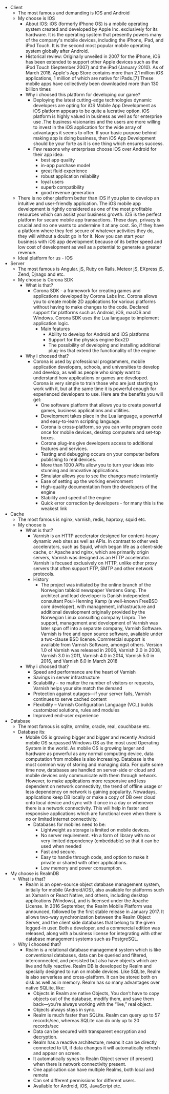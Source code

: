 * Client
  * The most famous and demanding is IOS and Android
  * My choose is IOS
    * About IOS: iOS (formerly iPhone OS) is a mobile operating system created and developed by Apple Inc. exclusively for its hardware. It is the operating system that presently powers many of the company's mobile devices, including the iPhone, iPad, and iPod Touch. It is the second most popular mobile operating system globally after Android.
    * Historical review: Originally unveiled in 2007 for the iPhone, iOS has been extended to support other Apple devices such as the iPod Touch (September 2007) and the iPad (January 2010). As of March 2018, Apple's App Store contains more than 2.1 million iOS applications, 1 million of which are native for iPads.[7] These mobile apps have collectively been downloaded more than 130 billion times
    * Why i choosed this platform for developing our game? 
      * Deploying the latest cutting-edge technologies dynamic developers are opting for iOS Mobile App Development as iOS platform appears to be quite a lucrative option. iOS platform is highly valued in business  as well as for  enterprise use .The business visionaries and  the users are more willing to invest in the iOS application for the wide array of advantages it seems to offer. If your basic purpose behind making app is doing business, then iOS App Development should be your forte as it is one thing which ensures success.
      * Few reasons why enterprises choose iOS over Android for their app idea:
        * best app quality
        * in-app purchase model
        * great  fluid experience
        * robust application reliability
        * loyal users
        * superb  compatibility
        * good revenue generation
  * There is no other platform better than iOS if you plan to develop  an intuitive and user-friendly application. The iOS mobile app development is rightly considered as one of the most profitable resources which can assist your business growth. iOS is the perfect platform for secure mobile app transactions. These days, privacy is crucial and no one wants to undermine it at any cost. So, if they have a platform where they feel secure of whatever activities they do, they will without a doubt go in for it. Now you can start your business with iOS app development because of its better speed and low cost of development as well as a potential to generate a greater revenue.
  * Ideal platform for us - IOS
* Server
  * The most famous is Angular. jS, Ruby on Rails, Meteor jS, EXpress jS, Zend, Djnago and etc.
  * My choose is Corona SDK
    * What is that?
      * Corona SDK - a framework for creating games and applications developed by Corona Labs Inc. Corona allows you to create mobile 2D applications for various platforms without having to make changes to the code. Declared support for platforms such as Android, iOS, macOS and Windows. Corona SDK uses the Lua language to implement application logic.
        * Main features
          * Ability to develop for Android and iOS platforms
          * Support for the physics engine Box2D
          * The possibility of developing and installing additional plug-ins that extend the functionality of the engine
    * Why i choosed that?
      * Corona is used by professional programmers, mobile application developers, schools, and universities to develop and develop, as well as people who simply want to understand how applications or games are developed. Corona is very simple to train those who are just starting to work with it, but at the same time it is powerful enough for experienced developers to use. Here are the benefits you will get:
        * One software platform that allows you to create powerful games, business applications and utilities.
        * Development takes place in the Lua language, a powerful and easy-to-learn scripting language.
        * Corona is cross-platform, so you can write program code once for mobile devices, desktop computers and set-top boxes.
        * Corona plug-ins give developers access to additional features and services.
        * Testing and debugging occurs on your computer before publishing to real devices.
        * More than 1000 APIs allow you to turn your ideas into stunning and innovative applications.
        * Simulator allows you to see the changes made instantly
        * Ease of setting up the working environment
        * High-quality documentation from the developers of the engine
        * Stability and speed of the engine
        * Quick error correction by developers - for many this is the weakest link
* Cache
  * The most famous is nginx, varnish, redis, haproxy, squid etc.
  * My choose is
    * What is that?
      * Varnish is an HTTP accelerator designed for content-heavy dynamic web sites as well as APIs. In contrast to other web accelerators, such as Squid, which began life as a client-side cache, or Apache and nginx, which are primarily origin servers, Varnish was designed as an HTTP accelerator. Varnish is focused exclusively on HTTP, unlike other proxy servers that often support FTP, SMTP and other network protocols.
      * History
        * The project was initiated by the online branch of the Norwegian tabloid newspaper Verdens Gang. The architect and lead developer is Danish independent consultant Poul-Henning Kamp (a well-known FreeBSD core developer), with management, infrastructure and additional development originally provided by the Norwegian Linux consulting company Linpro. The support, management and development of Varnish was later spun off into a separate company, Varnish Software. Varnish is free and open source software, available under a two-clause BSD license. Commercial support is available from Varnish Software, amongst others. Version 1.0 of Varnish was released in 2006, Varnish 2.0 in 2008, Varnish 3.0 in 2011, Varnish 4.0 in 2014, Varnish 5.0 in 2016, and Varnish 6.0 in March 2018
    * Why i choosed that?
      * Speed and performance are the heart of Varnish
      * Savings in server infrastructure
      * Scalability – no matter the number of visitors or requests, Varnish helps your site match the demand
      * Protection against outages—if your server fails, Varnish continues to serve cached content
      * Flexibility – Varnish Configuration Language (VCL) builds customized solutions, rules and modules
      * Improved end-user experience
* Database
  * The most famous is sqlite, ormlite, oracle, real, couchbase etc.
  * Database its:
    * Mobile OS is growing bigger and bigger and recently Android mobile OS surpassed Windows OS as the most used Operating System in the world. As mobile OS is growing larger and hardware as powerful as any normal computing device, data computation from mobiles is also increasing. Database is the most common way of storing and managing data. For quite some time now, databases are handled on server-side or cloud and mobile devices only communicate with them through network. However, to make applications more responsive and less dependent on network connectivity, the trend of offline usage or less dependency on network is gaining popularity. Nowadays, applications keep DB locally or make a copy of DB over cloud onto local device and sync with it once in a day or whenever there is a network connectivity. This will help in faster and responsive applications which are functional even when there is no or limited internet connectivity.
      * Databases for mobiles need to be:
        * Lightweight as storage is limited on mobile devices.
        * No server requirement.
        *In a form of library with no or very limited dependency (embeddable) so that it can be used when needed
        * Fast and secure.
        * Easy to handle through code, and option to make it private or shared with other applications.
        * Low memory and power consumption.
* My choose is RealmDB
  * What is that?
    * Realm is an open-source object database management system, initially for mobile (Android/iOS), also available for platforms such as Xamarin or React Native, and others, including desktop applications (Windows), and is licensed under the Apache License. In 2016 September, the Realm Mobile Platform was announced, followed by the first stable release in January 2017. It allows two-way synchronization between the Realm Object Server, and the client side databases that belong to the given logged-in user. Both a developer, and a commercial edition was released, along with a business license for integrating with other database management systems such as PostgreSQL.
  * Why i choosed that?
    * Realm is a relational database management system which is like conventional databases, data can be queried and filtered, interconnected, and persisted but also have objects which are live and fully reactive. Realm DB is developed by Realm and specially designed to run on mobile devices. Like SQLite, Realm is also serverless and cross-platform. It can be stored both on disk as well as in memory. Realm has so many advantages over native SQLite, like:
      * Objects in Realm are native Objects, You don’t have to copy objects out of the database, modify them, and save them back—you’re always working with the “live,” real object.
      * Objects always stays in sync.
      * Realm is much faster than SQLite. Realm can query up to 57 records/sec, whereas SQLite can do only up to 20 records/sec
      * Data can be secured with transparent encryption and decryption.
      * Realm has a reactive architecture, means it can be directly connected to UI, if data changes it will automatically refresh and appear on screen.
      * It automatically syncs to Realm Object server (if present) when there is network connectivity present.
      * One application can have multiple Realms, both local and remote
      * Can set different permissions for different users.
      * Available for Android, iOS, JavaScript etc.
